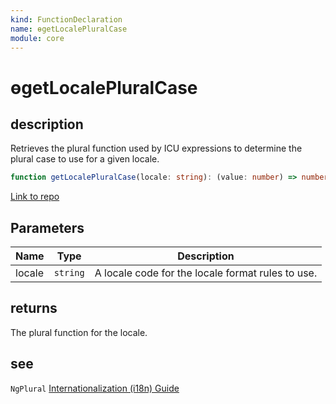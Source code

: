 ```yaml
---
kind: FunctionDeclaration
name: ɵgetLocalePluralCase
module: core
---
```


# ɵgetLocalePluralCase

## description

Retrieves the plural function used by ICU expressions to determine the plural case to use
for a given locale.

```ts
function getLocalePluralCase(locale: string): (value: number) => number;
```

[Link to repo](https://github.com/timdeschryver/angular/blob/master/packages/core/src/i18n/locale_data_api.ts#L89-L92)

## Parameters

| Name   | Type     | Description                                       |
| ------ | -------- | ------------------------------------------------- |
| locale | `string` | A locale code for the locale format rules to use. |

## returns

The plural function for the locale.

## see

`NgPlural`
[Internationalization (i18n) Guide](https://angular.io/guide/i18n)
